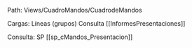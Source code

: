 Path: Views/CuadroMandos/CuadrodeMandos

Cargas:
Líneas (grupos) Consulta [[InformesPresentaciones]]

Consulta: SP [[sp_cMandos_Presentacion]]
